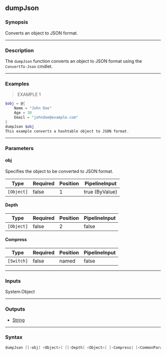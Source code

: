 dumpJson
--------

### Synopsis
Converts an object to JSON format.

---

### Description

The `dumpJson` function converts an object to JSON format using the `ConvertTo-Json` cmdlet.

---

### Examples
> EXAMPLE 1

```PowerShell
$obj = @{
    Name = "John Doe"
    Age = 30
    Email = "johndoe@example.com"
}
dumpJson $obj
This example converts a hashtable object to JSON format.
```

---

### Parameters
#### **obj**
Specifies the object to be converted to JSON format.

|Type      |Required|Position|PipelineInput |
|----------|--------|--------|--------------|
|`[Object]`|false   |1       |true (ByValue)|

#### **Depth**

|Type      |Required|Position|PipelineInput|
|----------|--------|--------|-------------|
|`[Object]`|false   |2       |false        |

#### **Compress**

|Type      |Required|Position|PipelineInput|
|----------|--------|--------|-------------|
|`[Switch]`|false   |named   |false        |

---

### Inputs
System.Object

---

### Outputs
* [String](https://learn.microsoft.com/en-us/dotnet/api/System.String)

---

### Syntax
```PowerShell
dumpJson [[-obj] <Object>] [[-Depth] <Object>] [-Compress] [<CommonParameters>]
```
